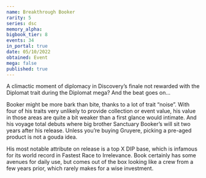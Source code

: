 ```yaml
---
name: Breakthrough Booker
rarity: 5
series: dsc
memory_alpha:
bigbook_tier: 8
events: 34
in_portal: true
date: 05/10/2022
obtained: Event
mega: false
published: true
---
```


A climactic moment of diplomacy in Discovery’s finale not rewarded with the Diplomat trait during the Diplomat mega? And the beat goes on…

Booker might be more bark than bite, thanks to a lot of trait “noise”. With four of his traits very unlikely to provide collection or event value, his value in those areas are quite a bit weaker than a first glance would intimate. And his voyage total debuts where big brother Sanctuary Booker’s will sit two years after his release. Unless you’re buying Gruyere, picking a pre-aged product is not a gouda idea.

His most notable attribute on release is a top X DIP base, which is infamous for its world record in Fastest Race to Irrelevance. Book certainly has some avenues for daily use, but comes out of the box looking like a crew from a few years prior, which rarely makes for a wise investment.
